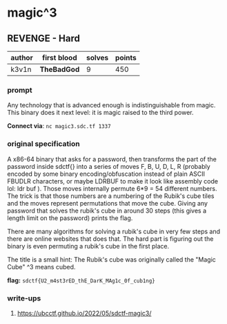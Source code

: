 # magic^3
## REVENGE - Hard
| author | first blood | solves | points |
| --- | -- | --- | --- |
| k3v1n | **TheBadGod** | 9 | 450 |

### prompt
Any technology that is advanced enough is indistinguishable from magic. This binary does it next level: it is magic raised to the third power.

**Connect via**:
`nc magic3.sdc.tf 1337 `

### original specification
A x86-64 binary that asks for a password, then transforms the part of the password inside sdctf{} into a series of moves F, B, U, D, L, R (probably encoded by some binary encoding/obfuscation instead of plain ASCII FBUDLR characters, or maybe LDRBUF to make it look like assembly code lol: ldr buf ). Those moves internally permute 6*9 = 54  different numbers. The trick is that those numbers are a numbering of the Rubik's cube tiles and the moves represent permutations that move the cube. Giving any password that solves the rubik's cube in around 30 steps (this gives a length limit on the password) prints the flag.

There are many algorithms for solving a rubik's cube in very few steps and there are online websites that does that. The hard part is figuring out the binary is even permuting a rubik's cube in the first place.

The title is a small hint: The Rubik's cube was originally called the "Magic Cube" ^3 means cubed.

**flag:** `sdctf{U2_m4st3rED_thE_DarK_MAg1c_0f_cub1ng}`

### write-ups
1. https://ubcctf.github.io/2022/05/sdctf-magic3/